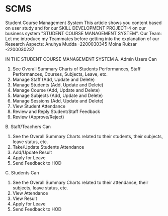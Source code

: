 # SCMS
Student Course Management System
This article shows you content based on user study and for our SKILL DEVELOPMENT PROJECT-4 on our business system "STUDENT COURSE MANAGEMENT SYSTEM".
Our Team:
Let me introduce my Teammates before getting into the explanation of our Research Aspects:
Anuhya Mudda -2200030345
Moina Ruksar -2200030237

IN THE STUDENT COURSE MANAGEMENT SYSTEM
A. Admin Users Can
1. See Overall Summary Charts of Students Performances, Staff Performances,
Courses, Subjects, Leave, etc.
2. Manage Staff (Add, Update and Delete)
3. Manage Students (Add, Update and Delete)
4. Manage Course (Add, Update and Delete)
5. Manage Subjects (Add, Update and Delete)
6. Manage Sessions (Add, Update and Delete)
7. View Student Attendance
8. Review and Reply Student/Staff Feedback
9. Review (Approve/Reject)
    
B. Staff/Teachers Can
1. See the Overall Summary Charts related to their students, their subjects, leave
status, etc.
2. Take/Update Students Attendance
3. Add/Update Result
4. Apply for Leave
5. Send Feedback to HOD
   
C. Students Can
1. See the Overall Summary Charts related to their attendance, their subjects,
leave status, etc.
2. View Attendance
3. View Result
4. Apply for Leave
5. Send Feedback to HOD
